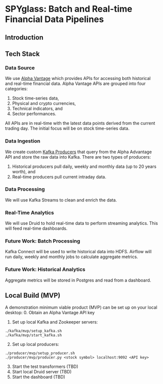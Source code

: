 # SPYglass: Batch and Real-time Financial Data Pipelines

## Introduction

## Tech Stack

### Data Source

We use [Alpha Vantage](https://www.alphavantage.co) which provides APIs for accessing both historical and real-time financial data. Alpha Vantage APIs are grouped into four categories:
1. Stock time-series data,
2. Physical and crypto currencies,
3. Technical indicators, and
4. Sector performances.

All APIs are in real-time with the latest data points derived from the current trading day. The initial focus will be on stock time-series data.

### Data Ingestion

We create custom [Kafka Producers](https://kafka.apache.org/10/javadoc/org/apache/kafka/clients/producer/KafkaProducer.html) that query from the Alpha Advantage API and store the raw data into Kafka. There are two types of producers:
1. Historical producers pull daily, weekly and monthly data (up to 20 years worth), and
2. Real-time producers pull current intraday data.

### Data Processing

We will use Kafka Streams to clean and enrich the data. 

### Real-Time Analytics

We will use Druid to hold real-time data to perform streaming analytics. This will feed real-time dashboards.

### Future Work: Batch Processing

Kafka Connect will be used to write historical data into HDFS. Airflow will run daily, weekly and monthly jobs to calculate aggregate metrics.

### Future Work: Historical Analytics

Aggregate metrics will be stored in Postgres and read from a dashboard.

## Local Build (MVP)

A demonstration minimum viable product (MVP) can be set up on your local desktop:
0. Obtain an Alpha Vantage API key
1. Set up local Kafka and Zookeeper servers:
```
./kafka/mvp/setup_kafka.sh
./kafka/mvp/start_kafka.sh
```
2. Set up local producers:
```
./producer/mvp/setup_producer.sh
./producer/mvp/producer.py <stock symbol> localhost:9092 <API key>
```
3. Start the test transformers (TBD)
4. Start local Druid server (TBD)
5. Start the dashboard (TBD)